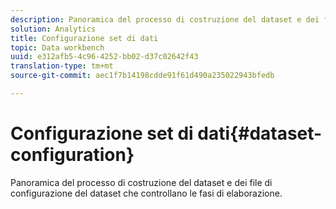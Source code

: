 ```yaml
---
description: Panoramica del processo di costruzione del dataset e dei file di configurazione del dataset che controllano le fasi di elaborazione.
solution: Analytics
title: Configurazione set di dati
topic: Data workbench
uuid: e312afb5-4c96-4252-bb02-d37c02642f43
translation-type: tm+mt
source-git-commit: aec1f7b14198cdde91f61d490a235022943bfedb

---
```



# Configurazione set di dati{#dataset-configuration}

Panoramica del processo di costruzione del dataset e dei file di configurazione del dataset che controllano le fasi di elaborazione.

